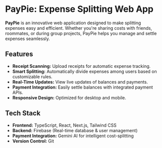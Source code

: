 # PayPie: Expense Splitting Web App

**PayPie** is an innovative web application designed to make splitting expenses easy and efficient. Whether you're sharing costs with friends, roommates, or during group projects, PayPie helps you manage and settle expenses seamlessly.

## Features
- **Receipt Scanning:** Upload receipts for automatic expense tracking.
- **Smart Splitting:** Automatically divide expenses among users based on customizable rules.
- **Real-Time Updates:** View live updates of balances and payments.
- **Payment Integration:** Easily settle balances with integrated payment APIs.
- **Responsive Design:** Optimized for desktop and mobile.

## Tech Stack
- **Frontend:** TypeScript, React, Next.js, Tailwind CSS
- **Backend:** Firebase (Real-time database & user management)
- **Payment Integration:** Gemini AI for intelligent cost-splitting
- **Version Control:** Git
